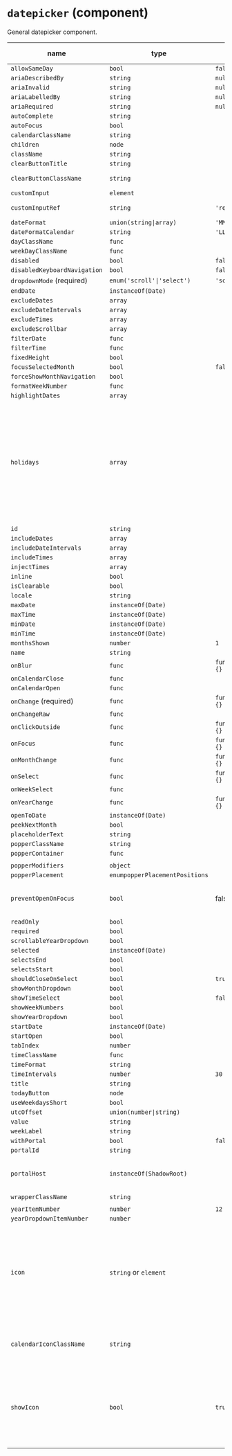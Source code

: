# `datepicker` (component)

General datepicker component.

| name                         | type                           | default value   | description                                                                                                                                                                                                                                                                                                          |
| ---------------------------- | ------------------------------ | --------------- | -------------------------------------------------------------------------------------------------------------------------------------------------------------------------------------------------------------------------------------------------------------------------------------------------------------------- |
| `allowSameDay`               | `bool`                         | `false`         |                                                                                                                                                                                                                                                                                                                      |
| `ariaDescribedBy`            | `string`                       | `null`          |                                                                                                                                                                                                                                                                                                                      |
| `ariaInvalid`                | `string`                       | `null`          |                                                                                                                                                                                                                                                                                                                      |
| `ariaLabelledBy`             | `string`                       | `null`          |                                                                                                                                                                                                                                                                                                                      |
| `ariaRequired`               | `string`                       | `null`          |                                                                                                                                                                                                                                                                                                                      |
| `autoComplete`               | `string`                       |                 |                                                                                                                                                                                                                                                                                                                      |
| `autoFocus`                  | `bool`                         |                 |                                                                                                                                                                                                                                                                                                                      |
| `calendarClassName`          | `string`                       |                 |                                                                                                                                                                                                                                                                                                                      |
| `children`                   | `node`                         |                 |                                                                                                                                                                                                                                                                                                                      |
| `className`                  | `string`                       |                 |                                                                                                                                                                                                                                                                                                                      |
| `clearButtonTitle`           | `string`                       |                 |                                                                                                                                                                                                                                                                                                                      |
| `clearButtonClassName`       | `string`                       |                 | Customize the clear button                                                                                                                                                                                                                                                                                           |
| `customInput`                | `element`                      |                 |                                                                                                                                                                                                                                                                                                                      |
| `customInputRef`             | `string`                       | `'ref'`         | The property used to pass the ref callback                                                                                                                                                                                                                                                                           |
| `dateFormat`                 | `union(string\|array)`         | `'MM/dd/yyyy'`  |                                                                                                                                                                                                                                                                                                                      |
| `dateFormatCalendar`         | `string`                       | `'LLLL yyyy'`   |                                                                                                                                                                                                                                                                                                                      |
| `dayClassName`               | `func`                         |                 |                                                                                                                                                                                                                                                                                                                      |
| `weekDayClassName`           | `func`                         |                 |                                                                                                                                                                                                                                                                                                                      |
| `disabled`                   | `bool`                         | `false`         |                                                                                                                                                                                                                                                                                                                      |
| `disabledKeyboardNavigation` | `bool`                         | `false`         |                                                                                                                                                                                                                                                                                                                      |
| `dropdownMode` (required)    | `enum('scroll'\|'select')`     | `'scroll'`      |                                                                                                                                                                                                                                                                                                                      |
| `endDate`                    | `instanceOf(Date)`             |                 |                                                                                                                                                                                                                                                                                                                      |
| `excludeDates`               | `array`                        |                 |                                                                                                                                                                                                                                                                                                                      |
| `excludeDateIntervals`       | `array`                        |                 |                                                                                                                                                                                                                                                                                                                      |
| `excludeTimes`               | `array`                        |                 |                                                                                                                                                                                                                                                                                                                      |
| `excludeScrollbar`           | `array`                        |                 |                                                                                                                                                                                                                                                                                                                      |
| `filterDate`                 | `func`                         |                 |                                                                                                                                                                                                                                                                                                                      |
| `filterTime`                 | `func`                         |                 |                                                                                                                                                                                                                                                                                                                      |
| `fixedHeight`                | `bool`                         |                 |                                                                                                                                                                                                                                                                                                                      |
| `focusSelectedMonth`         | `bool`                         | `false`         |                                                                                                                                                                                                                                                                                                                      |
| `forceShowMonthNavigation`   | `bool`                         |                 |                                                                                                                                                                                                                                                                                                                      |
| `formatWeekNumber`           | `func`                         |                 |                                                                                                                                                                                                                                                                                                                      |
| `highlightDates`             | `array`                        |                 |                                                                                                                                                                                                                                                                                                                      |
| `holidays`                   | `array`                        |                 | The list of holidays. An array consisting of `date(yyyy-mm-dd)` and `holidayName`, For example: holidays={[{date: '2023-08-15',holidayName:"Holiday 1"},{date: '2023-12-31',holidayName:"Holiday 2"}]}. If multiple unique holiday names are provided for same date, it will display both in comma separated string. |
| `id`                         | `string`                       |                 |                                                                                                                                                                                                                                                                                                                      |
| `includeDates`               | `array`                        |                 |                                                                                                                                                                                                                                                                                                                      |
| `includeDateIntervals`       | `array`                        |                 |                                                                                                                                                                                                                                                                                                                      |
| `includeTimes`               | `array`                        |                 |                                                                                                                                                                                                                                                                                                                      |
| `injectTimes`                | `array`                        |                 |                                                                                                                                                                                                                                                                                                                      |
| `inline`                     | `bool`                         |                 |                                                                                                                                                                                                                                                                                                                      |
| `isClearable`                | `bool`                         |                 |                                                                                                                                                                                                                                                                                                                      |
| `locale`                     | `string`                       |                 |                                                                                                                                                                                                                                                                                                                      |
| `maxDate`                    | `instanceOf(Date)`             |                 |                                                                                                                                                                                                                                                                                                                      |
| `maxTime`                    | `instanceOf(Date)`             |                 |                                                                                                                                                                                                                                                                                                                      |
| `minDate`                    | `instanceOf(Date)`             |                 |                                                                                                                                                                                                                                                                                                                      |
| `minTime`                    | `instanceOf(Date)`             |                 |                                                                                                                                                                                                                                                                                                                      |
| `monthsShown`                | `number`                       | `1`             |                                                                                                                                                                                                                                                                                                                      |
| `name`                       | `string`                       |                 |                                                                                                                                                                                                                                                                                                                      |
| `onBlur`                     | `func`                         | `function() {}` |                                                                                                                                                                                                                                                                                                                      |
| `onCalendarClose`            | `func`                         |                 |                                                                                                                                                                                                                                                                                                                      |
| `onCalendarOpen`             | `func`                         |                 |                                                                                                                                                                                                                                                                                                                      |
| `onChange` (required)        | `func`                         | `function() {}` |                                                                                                                                                                                                                                                                                                                      |
| `onChangeRaw`                | `func`                         |                 |                                                                                                                                                                                                                                                                                                                      |
| `onClickOutside`             | `func`                         | `function() {}` |                                                                                                                                                                                                                                                                                                                      |
| `onFocus`                    | `func`                         | `function() {}` |                                                                                                                                                                                                                                                                                                                      |
| `onMonthChange`              | `func`                         | `function() {}` |                                                                                                                                                                                                                                                                                                                      |
| `onSelect`                   | `func`                         | `function() {}` |                                                                                                                                                                                                                                                                                                                      |
| `onWeekSelect`               | `func`                         |                 |                                                                                                                                                                                                                                                                                                                      |
| `onYearChange`               | `func`                         | `function() {}` |                                                                                                                                                                                                                                                                                                                      |
| `openToDate`                 | `instanceOf(Date)`             |                 |                                                                                                                                                                                                                                                                                                                      |
| `peekNextMonth`              | `bool`                         |                 |                                                                                                                                                                                                                                                                                                                      |
| `placeholderText`            | `string`                       |                 |                                                                                                                                                                                                                                                                                                                      |
| `popperClassName`            | `string`                       |                 |                                                                                                                                                                                                                                                                                                                      |
| `popperContainer`            | `func`                         |                 |
|                              |
| `popperModifiers`            | `object`                       |                 |                                                                                                                                                                                                                                                                                                                      |
| `popperPlacement`            | `enumpopperPlacementPositions` |                 |                                                                                                                                                                                                                                                                                                                      |
| `preventOpenOnFocus`         | `bool`                         | false           | When this is true, the datepicker will not automatically open when the date field is focussed                                                                                                                                                                                                                        |
| `readOnly`                   | `bool`                         |                 |                                                                                                                                                                                                                                                                                                                      |
| `required`                   | `bool`                         |                 |                                                                                                                                                                                                                                                                                                                      |
| `scrollableYearDropdown`     | `bool`                         |                 |                                                                                                                                                                                                                                                                                                                      |
| `selected`                   | `instanceOf(Date)`             |                 |                                                                                                                                                                                                                                                                                                                      |
| `selectsEnd`                 | `bool`                         |                 |                                                                                                                                                                                                                                                                                                                      |
| `selectsStart`               | `bool`                         |                 |                                                                                                                                                                                                                                                                                                                      |
| `shouldCloseOnSelect`        | `bool`                         | `true`          |                                                                                                                                                                                                                                                                                                                      |
| `showMonthDropdown`          | `bool`                         |                 |                                                                                                                                                                                                                                                                                                                      |
| `showTimeSelect`             | `bool`                         | `false`         |                                                                                                                                                                                                                                                                                                                      |
| `showWeekNumbers`            | `bool`                         |                 |                                                                                                                                                                                                                                                                                                                      |
| `showYearDropdown`           | `bool`                         |                 |                                                                                                                                                                                                                                                                                                                      |
| `startDate`                  | `instanceOf(Date)`             |                 |                                                                                                                                                                                                                                                                                                                      |
| `startOpen`                  | `bool`                         |                 |                                                                                                                                                                                                                                                                                                                      |
| `tabIndex`                   | `number`                       |                 |                                                                                                                                                                                                                                                                                                                      |
| `timeClassName`              | `func`                         |                 |                                                                                                                                                                                                                                                                                                                      |
| `timeFormat`                 | `string`                       |                 |                                                                                                                                                                                                                                                                                                                      |
| `timeIntervals`              | `number`                       | `30`            |                                                                                                                                                                                                                                                                                                                      |
| `title`                      | `string`                       |                 |                                                                                                                                                                                                                                                                                                                      |
| `todayButton`                | `node`                         |                 |                                                                                                                                                                                                                                                                                                                      |
| `useWeekdaysShort`           | `bool`                         |                 |                                                                                                                                                                                                                                                                                                                      |
| `utcOffset`                  | `union(number\|string)`        |                 |                                                                                                                                                                                                                                                                                                                      |
| `value`                      | `string`                       |                 |                                                                                                                                                                                                                                                                                                                      |
| `weekLabel`                  | `string`                       |                 |                                                                                                                                                                                                                                                                                                                      |
| `withPortal`                 | `bool`                         | `false`         |                                                                                                                                                                                                                                                                                                                      |
| `portalId`                   | `string`                       |                 |                                                                                                                                                                                                                                                                                                                      |
| `portalHost`                 | `instanceOf(ShadowRoot)`       |                 | When set, portals will be attached to this ShadowRoot instead of the document body.                                                                                                                                                                                                                                  |
| `wrapperClassName`           | `string`                       |
|                              |
| `yearItemNumber`             | `number`                       | `12`            |                                                                                                                                                                                                                                                                                                                      |
| `yearDropdownItemNumber`     | `number`                       |                 |                                                                                                                                                                                                                                                                                                                      |
| `icon`                       | `string` or `element`          |                 | Allows using a custom calendar icon. Accepts a string (icon class name) or a React component (e.g., custom SVG). If a string is passed, an `<i>` element is rendered with that string as its class name. If a React component is passed, it is rendered as-is.                                                       |
| `calendarIconClassName`      | `string`                       |                 | Accepts a string that will be added as an additional CSS class to the calendar icon, allowing further styling customization.                                                                                                                                                                                         |
| `showIcon`                   | `bool`                         | `true`          | Determines whether the calendar icon is displayed. Set to `true` to display the icon, and `false` to hide it. If `icon` prop is also provided, the custom icon will be displayed when `showIcon` is `true`.                                                                                                          |
